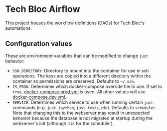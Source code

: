 # Tech Bloc Airflow

This project houses the workflow definitions (DAGs) for Tech Bloc's automations.

## Configuration values

These are environment variables that can be modified to change `just` behavior:

- `SSH_DIRECTORY`: Directory to mount into the container for use in ssh operations. The keys are copied into a different directory within the container so permissions are preserved. Defaults to `~/.ssh`.
- `IS_PROD`: Determines which docker-compose override file to use. If set to `true`, [docker-compose.prod.yml](./docker-compose.prod.yml) is used. All other values will use [docker-compose.dev.yml](./docker-compose.dev.yml).
- `SERVICE`: Determines which service to use when running certain `just` commands (e.g. `just ipython`, `just tests`, etc). Defaults to `scheduler`. Note that changing this to the webserver may result in unexpected behavior because the database is not migrated at startup during the webserver's init (although it is for the scheduler).
